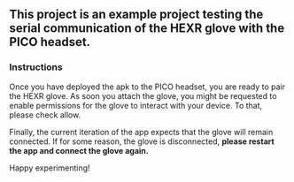 ## This project is an example project testing the serial communication of the HEXR glove with the PICO headset.

### Instructions

Once you have deployed the apk to the PICO headset, you are ready to pair the HEXR glove. As soon you attach the glove, 
you might be requested to enable permissions for the glove to interact with your device. To that, please check allow.

Finally, the current iteration of the app expects that the glove will remain connected. If for some reason, the glove is 
disconnected, **please restart the app and connect the glove again.**

Happy experimenting!
